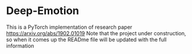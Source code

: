 # Deep-Emotion
This is a PyTorch implementation of research paper https://arxiv.org/abs/1902.01019
Note that the project under construction, so when it comes up the READme file will be updated with the full information
